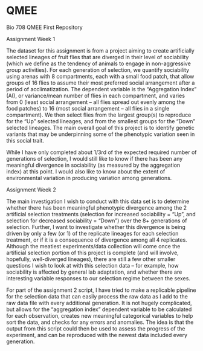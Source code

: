 # QMEE
Bio 708 QMEE First Repository

Assignment Week 1

The dataset for this assignment is from a project aiming to create artificially selected lineages of fruit flies that are diverged in their level of sociability (which we define as the tendency of animals to engage in non-aggressive group activities). For each generation of selection, we quantify sociability using arenas with 8 compartments, each with a small food patch, that allow groups of 16 flies to assume their most preferred social arrangement after a period of acclimatization. The dependent variable is the “Aggregation Index” (AI), or variance/mean number of flies in each compartment, and varies from 0 (least social arrangement – all flies spread out evenly among the food patches) to 16 (most social arrangement – all flies in a single compartment). We then select flies from the largest group(s) to reproduce for the “Up” selected lineages, and from the smallest groups for the “Down” selected lineages. The main overall goal of this project is to identify genetic variants that may be underpinning some of the phenotypic variation seen in this social trait.

While I have only completed about 1/3rd of the expected required number of generations of selection, I would still like to know if there has been any meaningful divergence in sociability (as measured by the aggregation index) at this point. I would also like to know about the extent of environmental variation in producing variation among generations.


Assignment Week 2

The main investigation I wish to conduct with this data set is to determine whether there has been meaningful phenotypic divergence among the 2 artificial selection treatments (selection for increased sociability = “Up”, and selection for decreased sociability = “Down”) over the 8+ generations of selection. Further, I want to investigate whether this divergence is being driven by only a few (or 1) of the replicate lineages for each selection treatment, or if it is a consequence of divergence among all 4 replicates. Although the meatiest experiments/data collection will come once the artificial selection portion of this project is complete (and will involve, hopefully, well-diverged lineages), there are still a few other smaller questions I wish to look at with this selection data – for example, how sociability is affected by general lab adaptation, and whether there are interesting variable responses to our selection regime between the sexes. 

For part of the assignment 2 script, I have tried to make a replicable pipeline for the selection data that can easily process the raw data as I add to the raw data file with every additional generation. It is not hugely complicated, but allows for the “aggregation index” dependent variable to be calculated for each observation, creates new meaningful categorical variables to help sort the data, and checks for any errors and anomalies. The idea is that the output from this script could then be used to assess the progress of the experiment, and can be reproduced with the newest data included every generation.


